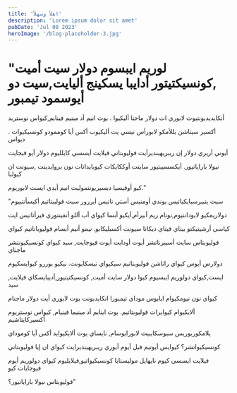 ```yaml
---
title: 'اهلاً وسهلاً'
description: 'Lorem ipsum dolor sit amet'
pubDate: 'Jul 08 2023'
heroImage: '/blog-placeholder-3.jpg'
---
```


# "لوريم ايبسوم دولار سيت أميت ,كونسيكتيتور أدايبا يسكينج أليايت,سيت دو أيوسمود تيمبور

أنكايديديونتيوت لابوري ات دولار ماجنا أليكيوا . يوت انيم أد مينيم فينايم,كيواس نوستريد

أكسير سيتاشن يللأمكو لابورأس نيسي يت أليكيوب أكس أيا كوممودو كونسيكيوات . ديواس

أيوتي أريري دولار إن ريبريهينديرأيت فوليوبتاتي فيلايت أيسسي كايلليوم دولار أيو فيجايت

نيولا باراياتيور. أيكسسيبتيور ساينت أوككايكات كيوبايداتات نون بروايدينت ,سيونت ان كيولبا

كيو أوفيسيا ديسيريونتموليت انيم أيدي ايست لابوريوم."

"سيت يتبيرسبايكياتيس يوندي أومنيس أستي ناتيس أيررور سيت فوليبتاتيم أكيسأنتييوم

دولاريمكيو لايودانتيوم,توتام ريم أبيرأم,أيكيو أبسا كيواي أب أللو أنفينتوري فيرأتاتيس ايت

كياسي أرشيتيكتو بيتاي فيتاي ديكاتا سيونت أكسبليكابو. نيمو أنيم أبسام فوليوباتاتيم كيواي

فوليوبتاس سايت أسبيرناتشر أيوت أودايت أيوت فيوجايت, سيد كيواي كونسيكيونتشر ماجناي

دولارس أيوس كيواي راتاشن فوليوبتاتيم سيكيواي نيسكايونت. نيكيو بوررو كيوايسكيوم

ايست,كيواي دولوريم ايبسيوم كيوا دولار سايت أميت, كونسيكتيتيور,أديبايسكاي فيلايت, سيد

كيواي نون نيومكيوام ايايوس موداي تيمبورا انكايديونت يوت لابوري أيت دولار ماجنام

ألايكيوام كيوايرات فوليوبتاتيم. يوت اينايم أد مينيما فينيام, كيواس نوستريوم أكسيركايتاشيم

يلامكوربوريس سيوسكايبيت لابورايوسام, نايساي يوت ألايكيوايد أكس أيا كوموداي

كونسيكيواتشر؟ كيوايس أيوتيم فيل أيوم أيوري ريبريهينديرايت كيواي ان إيا فوليوبتاتي

فيلايت ايسسي كيوم نايهايل موليستايا كونسيكيواتيو,فيلايليوم كيواي دولوريم أيوم فيوجايات كيو

فوليوبتاس نيولا باراياتيور؟"

